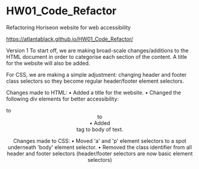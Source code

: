 # HW01_Code_Refactor
 Refactoring Horiseon website for web accessibility 

 https://atlantablack.github.io/HW01_Code_Refactor/

 Version 1
 To start off, we are making broad-scale changes/additions to the HTML document in order to categorise each section of the content. A title for the website will also be added.

For CSS, we are making a simple adjustment: changing header and footer class selectors so they become regular header/footer element selectors.

 Changes made to HTML:
 • Added a title for the website.
 • Changed the following div elements for better accessibility:
    <div class="header"> to <header>
    <div class="footer"> to <footer>
 • Added <main> tag to body of text.
 
 Changes made to CSS:
• Moved 'a' and 'p' element selectors to a spot underneath 'body' element selector.
• Removed the class identifier from all header and footer selectors (header/footer selectors are now basic element selectors)
 
